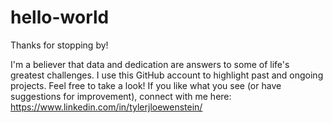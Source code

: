 # hello-world
Thanks for stopping by!

I'm a believer that data and dedication are answers to some of life's greatest challenges. I use this GitHub account to highlight past and ongoing projects. Feel free to take a look! If you like what you see (or have suggestions for improvement), connect with me here: https://www.linkedin.com/in/tylerjloewenstein/
